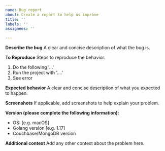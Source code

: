 ```yaml
---
name: Bug report
about: Create a report to help us improve
title: ''
labels: ''
assignees: ''

---
```


**Describe the bug**
A clear and concise description of what the bug is.

**To Reproduce**
Steps to reproduce the behavior:
1. Do the following '...'
2. Run the project with '....'
3. See error

**Expected behavior**
A clear and concise description of what you expected to happen.

**Screenshots**
If applicable, add screenshots to help explain your problem.

**Version (please complete the following information):**
 - OS: [e.g. macOS]
 - Golang version [e.g. 1.17]
 - Couchbase/MongoDB version

**Additional context**
Add any other context about the problem here.
